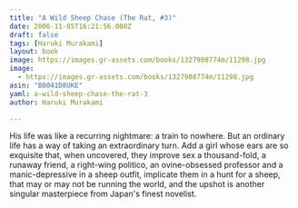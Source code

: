 ```yaml
---
title: "A Wild Sheep Chase (The Rat, #3)"
date: 2006-11-05T16:21:56.000Z
draft: false
tags: [Haruki Murakami]
layout: book
image: https://images.gr-assets.com/books/1327908774m/11298.jpg
image: 
  - https://images.gr-assets.com/books/1327908774m/11298.jpg
asin: "B0041D8UKE"
yaml: a-wild-sheep-chase-the-rat-3
author: Haruki Murakami

---
```


His life was like a recurring nightmare: a train to nowhere. But an ordinary life has a way of taking an extraordinary turn. Add a girl whose ears are so exquisite that, when uncovered, they improve sex a thousand-fold, a runaway friend, a right-wing politico, an ovine-obsessed professor and a manic-depressive in a sheep outfit, implicate them in a hunt for a sheep, that may or may not be running the world, and the upshot is another singular masterpiece from Japan's finest novelist.